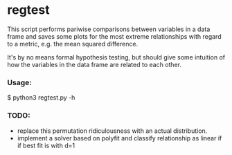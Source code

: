 # regtest

This script performs pariwise comparisons between variables in a data frame
and saves some plots for the most extreme relationships with regard to a
metric, e.g. the mean squared difference.

It's by no means formal hypothesis testing, but should give some intuition of how the variables
in the data frame are related to each other.

### Usage:
$ python3 regtest.py -h

### TODO:
- replace this permutation ridiculousness with an actual distribution.
- implement a solver based on polyfit and classify relationship as linear if
if best fit is with d=1

